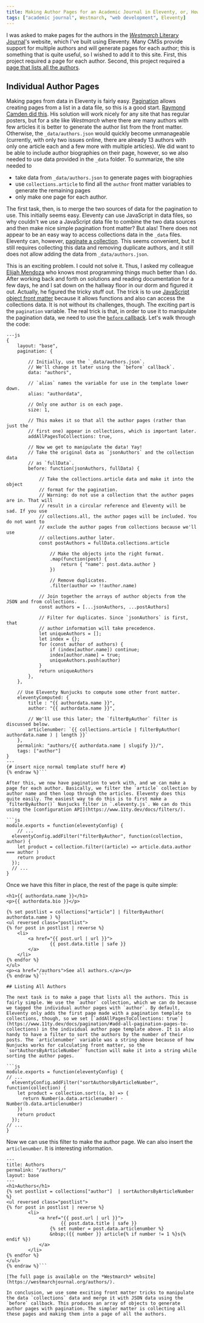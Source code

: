 ```yaml
---
title: Making Author Pages for an Academic Journal in Eleventy, or, How to Manipulate Collection Data in Eleventy
tags: ["academic journal", Westmarch, "web development", Eleventy]
---
```

I was asked to make pages for the authors in the [*Westmarch* Literary Journal](https://westmarchjournal.org)'s website, which I've built using Eleventy. Many CMSs provide support for multiple authors and will generate pages for each author; this is something that is quite useful, so I wished to add it to this site. First, this project required a page for each author. Second, this project required a [page that lists all the authors](https://westmarchjournal.org/authors/). 

## Individual Author Pages

Making pages from data in Eleventy is fairly easy. [Pagination](https://www.11ty.dev/docs/pagination/) allows creating pages from a list in a data file, so this is a good start. [Raymond Camden did this](https://www.raymondcamden.com/2020/08/24/supporting-multiple-authors-in-an-eleventy-blog). His solution will work nicely for any site that has regular posters, but for a site like *Westmarch* where there are many authors with few articles it is better to generate the author list from the front matter. Otherwise, the `_data/authors.json` would quickly become unmanageable (currently, with only two issues online, there are already 13 authors with only one article each and a few more with multiple articles). We did want to be able to include author biographies on their page, however, so we also needed to use data provided in the `_data` folder. To summarize, the site needed to
- take data from `_data/authors.json` to generate pages with biographies
- use `collections.article` to find all the `author` front matter variables to generate the remaining pages
- only make one page for each author. 

The first task, then, is to merge the two sources of data for the pagination to use. This initially seems easy. Eleventy can use JavaScript in data files, so why couldn't we use a JavaScript data file to combine the two data sources and then make nice simple pagination front matter? But alas! There does not appear to be an easy way to access collections data in the `_data` files. Eleventy can, however, [paginate a collection](https://www.11ty.dev/docs/pagination/#paging-a-collection). This seems convenient, but it still requires collecting this data and removing duplicate authors, and it still does not allow adding the data from `_data/authors.json`. 

This is an exciting problem. I could not solve it. Thus, I asked my colleague [Elijah Mendoza](https://blog.elijahmendoza.nom.za/) who knows most programming things much better than I do. After working back and forth on solutions and reading documentation for a few days, he and I sat down on the hallway floor in our dorm and figured it out. Actually, he figured the tricky stuff out. The trick is to use [JavaScript object front matter](https://www.11ty.dev/docs/data-frontmatter/#javascript-object-front-matter) because it allows functions and also can access the collections data. It is not without its challenges, though. The exciting part is the `pagination` variable. The real trick is that, in order to use it to manipulate the pagination data, we need to use the [`before` callback](https://www.11ty.dev/docs/pagination/#the-before-callback). Let's walk through the code:

``` {% raw %}
---js 
{
    layout: "base",
    pagination: {

        // Initially, use the `_data/authors.json`.
        // We'll change it later using the `before` callback`.
        data: "authors",

        // `alias` names the variable for use in the template lower down. 
        alias: "authordata",

        // Only one author is on each page.
        size: 1,

        // This makes it so that all the author pages (rather than just the 
        // first one) appear in collections, which is important later.
        addAllPagesToCollections: true,

        // Now we get to manipulate the data! Yay!
        // Take the original data as `jsonAuthors` and the collection data
        // as `fullData`. 
        before: function(jsonAuthors, fullData) {

            // Take the collections.article data and make it into the object
            // format for the pagination. 
            // Warning: do not use a collection that the author pages are in. That will
            // result in a circular reference and Eleventy will be sad. If you use
            // collections.all, the author pages will be included. You do not want to 
            // exclude the author pages from collections because we'll use 
            // collections.author later.  
            const postAuthors = fullData.collections.article

                // Make the objects into the right format.
                .map(function(post) {
                    return { "name": post.data.author }
                })

                // Remove duplicates.
                .filter(author => !!author.name)

            // Join together the arrays of author objects from the JSON and from collections.
            const authors = [...jsonAuthors, ...postAuthors]

            // Filter for duplicates. Since `jsonAuthors` is first, that
            // author information will take precedence. 
            let uniqueAuthors = [];
            let index = {};
            for (const author of authors) {
                if (index[author.name]) continue;
                index[author.name] = true;
                uniqueAuthors.push(author)
            }
            return uniqueAuthors
        },
    },

    // Use Eleventy Nunjucks to compute some other front matter. 
    eleventyComputed: {  
        title : "{{ authordata.name }}",
        author: "{{ authordata.name }}",

        // We'll use this later; the `filterByAuthor` filter is discussed below.
        articlenumber: `{{ collections.article | filterByAuthor( authordata.name ) | length }}`
    },
    permalink: "authors/{{ authordata.name | slugify }}/",
    tags: ["author"]
}
---
{# insert nice normal template stuff here #}
{% endraw %}```

After this, we now have pagination to work with, and we can make a page for each author. Basically, we filter the `article` collection by author name and then loop through the articles. Eleventy does this quite easily. The easiest way to do this is to first make a `filterByAuthor()` Nunjucks filter in `.eleventy.js`. We can do this using the [configuration API](https://www.11ty.dev/docs/filters/). 

```js
module.exports = function(eleventyConfig) {
    // ...
  eleventyConfig.addFilter("filterByAuthor", function(collection, author) {
    let product = collection.filter((article) => article.data.author === author )
    return product
  });
  // ...
}
```
Once we have this filter in place, the rest of the page is quite simple:

``` {% raw %}
<h1>{{ authordata.name }}</h1>
<p>{{ authordata.bio }}</p>

{% set postlist = collections["article"] | filterByAuthor( authordata.name ) %}
<ul reversed class="postlist">
{% for post in postlist | reverse %}
    <li>
        <a href="{{ post.url | url }}">
                {{ post.data.title | safe }}
        </a>
    </li>
{% endfor %}
</ul>
<p><a href="/authors">See all authors.</a></p>
{% endraw %}```

## Listing All Authors

The next task is to make a page that lists all the authors. This is fairly simple. We use the `author` collection, which we can do because we tagged the individual author pages with `author`. By default, Eleventy only adds the first page made with a pagination template to collections, though, so we set [`addAllPagesToCollections: true`](https://www.11ty.dev/docs/pagination/#add-all-pagination-pages-to-collections) in the individual author page template above. It is also handy to have a filter to sort the authors by the number of their posts. The `articlenumber` variable was a string above because of how Nunjucks works for calculating front matter, so the `sortAuthorsByArticleNumber` function will make it into a string while sorting the author pages. 

```js
module.exports = function(eleventyConfig) {
// ...
  eleventyConfig.addFilter("sortAuthorsByArticleNumber", function(collection) {
    let product = collection.sort((a, b) => {
      return Number(a.data.articlenumber) - Number(b.data.articlenumber)
    })
    return product
  });
// ...
}
```

Now we can use this filter to make the author page. We can also insert the `articlenumber`. It is interesting information. 

``` {%raw %}
---
title: Authors
permalink: "/authors/"
layout: base
---
<h1>Authors</h1>
{% set postlist = collections["author"]  | sortAuthorsByArticleNumber %}
<ul reversed class="postlist">
{% for post in postlist | reverse %}
        <li>
            <a href="{{ post.url | url }}">
                    {{ post.data.title | safe }}
                {% set number = post.data.articlenumber %}
                &nbsp;({{ number }} article{% if number != 1 %}s{% endif %})
            </a>
        </li>
{% endfor %}
</ul>
{% endraw %}```

[The full page is available on the *Westmarch* website](https://westmarchjournal.org/authors/).

In conclusion, we use some exciting front matter tricks to manipulate the data `collections` data and merge it with JSON data using the `before` callback. This produces an array of objects to generate author pages with pagination. The simpler matter is collecting all these pages and making them into a page of all the authors. 
